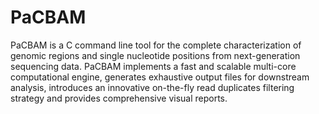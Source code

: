 # PaCBAM

PaCBAM is a C command line tool for the complete characterization of genomic regions and single nucleotide positions from next-generation sequencing data.
PaCBAM implements a fast and scalable multi-core computational engine, generates exhaustive output files for downstream analysis, introduces an innovative on-the-fly read duplicates filtering strategy and provides comprehensive visual reports. 

